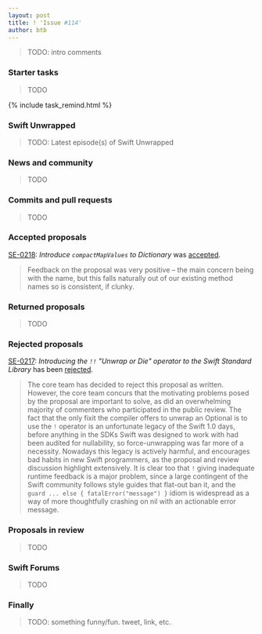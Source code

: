 ```yaml
---
layout: post
title: ! 'Issue #114'
author: btb
---
```


> TODO: intro comments

<!--excerpt-->

### Starter tasks

> TODO

{% include task_remind.html %}

### Swift Unwrapped

> TODO: Latest episode(s) of Swift Unwrapped

### News and community

> TODO

### Commits and pull requests

> TODO

### Accepted proposals

[SE-0218](https://github.com/apple/swift-evolution/blob/master/proposals/0218-introduce-compact-map-values.md): *Introduce `compactMapValues` to Dictionary* was [accepted](https://forums.swift.org/t/accepted-se-0218-introduce-compactmapvalues-to-dictionary/14448).

> Feedback on the proposal was very positive – the main concern being with the name, but this falls naturally out of our existing method names so is consistent, if clunky.

### Returned proposals

> TODO

### Rejected proposals

[SE-0217](https://github.com/apple/swift-evolution/blob/master/proposals/0217-bangbang.md): *Introducing the `!!` "Unwrap or Die" operator to the Swift Standard Library* has been [rejected](https://forums.swift.org/t/se-0217-the-unwrap-or-die-operator/14107/222).

> The core team has decided to reject this proposal as written. However, the core team concurs that the motivating problems posed by the proposal are important to solve, as did an overwhelming majority of commenters who participated in the public review. The fact that the only fixit the compiler offers to unwrap an Optional is to use the `!` operator is an unfortunate legacy of the Swift 1.0 days, before anything in the SDKs Swift was designed to work with had been audited for nullability, so force-unwrapping was far more of a necessity. Nowadays this legacy is actively harmful, and encourages bad habits in new Swift programmers, as the proposal and review discussion highlight extensively. It is clear too that `!` giving inadequate runtime feedback is a major problem, since a large contingent of the Swift community follows style guides that flat-out ban it, and the `guard ... else { fatalError("message") }` idiom is widespread as a way of more thoughtfully crashing on nil with an actionable error message.

### Proposals in review

> TODO

### Swift Forums

> TODO

### Finally

> TODO: something funny/fun. tweet, link, etc.
